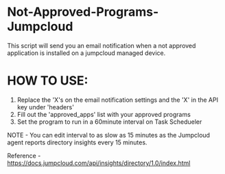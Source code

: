 # Not-Approved-Programs-Jumpcloud
This script will send you an email notification when a not approved application is installed on a jumpcloud managed device. 

# HOW TO USE: 

1) Replace the 'X's on the email notification settings and the 'X' in the API key under 'headers' 
2) Fill out the 'approved_apps' list with your approved programs
3) Set the program to run in a 60minute interval on Task Schedueler


NOTE - You can edit interval to as slow as 15 minutes as the Jumpcloud agent reports directory insights every 15 minutes. 

Reference - https://docs.jumpcloud.com/api/insights/directory/1.0/index.html
